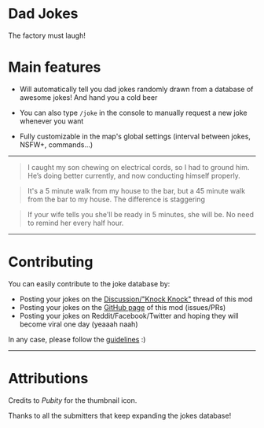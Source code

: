 # **Dad Jokes**

The factory must laugh!

# Main features

- Will automatically tell you dad jokes randomly drawn from a database of awesome jokes! And hand you a cold beer

- You can also type `/joke` in the console to manually request a new joke whenever you want

- Fully customizable in the map's global settings (interval between jokes, NSFW+, commands...)

---

> I caught my son chewing on electrical cords, so I had to ground him.
> He’s doing better currently, and now conducting himself properly.

> It's a 5 minute walk from my house to the bar, but a 45 minute walk from the bar to my house.
> The difference is staggering

> If your wife tells you she'll be ready in 5 minutes, she will be.
> No need to remind her every half hour.

---
# Contributing
You can easily contribute to the joke database by:

- Posting your jokes on the [Discussion/"Knock Knock"](https://mods.factorio.com/mod/dad-jokes/discussion/) thread of this mod
- Posting your jokes on the [GitHub page](https://github.com/RedRafe/dad-jokes/issues) of this mod (issues/PRs)
- Posting your jokes on Reddit/Facebook/Twitter and hoping they will become viral one day (yeaaah naah)

In any case, please follow the [guidelines](https://github.com/RedRafe/dad-jokes/GUIDELINES.md) :)


---

# Attributions
Credits to *Pubity* for the thumbnail icon.

Thanks to all the submitters that keep expanding the jokes database!